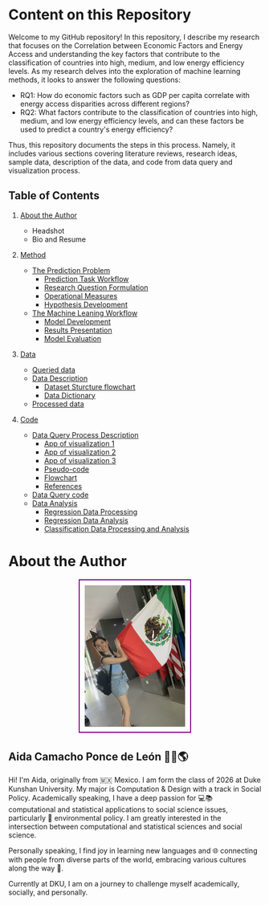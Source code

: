 # Content on this Repository

Welcome to my GitHub repository! In this repository, I describe my research that focuses on the Correlation between Economic Factors and Energy Access and understanding the key factors that contribute to the classification of countries into high, medium, and low energy efficiency levels. As my research delves into the exploration of machine learning methods, it looks to answer the following questions:
- RQ1: How do economic factors such as GDP per capita correlate with energy access disparities across different regions?
- RQ2: What factors contribute to the classification of countries into high, medium, and low energy efficiency levels, and can these factors be used to predict a country's energy efficiency?

Thus, this repository documents the steps in this process. Namely, it includes various sections covering literature reviews, research ideas, sample data, description of the data, and code from data query and visualization process.


## Table of Contents

1. [About the Author](./README.md#about-the-author)
      - Headshot
      - Bio and Resume

2. [Method](method/Readme.md)
   - [The Prediction Problem](/method/Readme.md#11-the-prediction-problem)
      - [Prediction Task Workflow](/method/Readme.md#prediction-task-workflow)
      - [Research Question Formulation](/method/Readme.md#research-question-formulation)
      - [Operational Measures](/method/Readme.md#operational-measures) 
      - [Hypothesis Development](/method/Readme.md#hypothesis-development)
   - [The Machine Leaning Workflow](/method/Readme.md#12-the-machine-learning-workflow)
      - [Model Development](./method/Readme.md#model-development) 
      - [Results Presentation](./method/Readme.md#results-presentation)
      - [Model Evaluation](./method/Readme.md#model-evaluation)   
      
3. [Data](data/Readme.md)
   - [Queried data](./data/Queried_data)
   - [Data Description](./data/Readme.md)
      - [Dataset Sturcture flowchart](./data/Readme.md#dataset-structure)
      - [Data Dictionary](./data/Readme.md#data-dictionary)
   - [Processed data](./data/Processed_data)

4. [Code](code/Readme.md)
   - [Data Query Process Description](./code/Readme.md#data-query)
      - [App of visualization 1](./code/Readme.md#visualization-1)
      - [App of visualization 2](./code/Readme.md#visualization-2)
      - [App of visualization 3](./code/Readme.md#visualization-3)
      - [Pseudo-code](./code/Readme.md#data-query-process-pseudo-code)
      - [Flowchart](./code/Readme.md#data-query-flowchart)
      - [References](./code/Readme.md#references)
   - [Data Query code](./code/data_query)
   - [Data Analysis](./code/data_analysis)
      - [Regression Data Processing](./code/Data_Processing_Regression.ipynb)
      - [Regression Data Analysis](./code/Data_Analysis_Regression.ipynb)
      - [Classification Data Processing and Analysis](./code/Analysis_Processing_Classification.ipynb)


# About the Author
<p align="center">
  <kbd>
    <img src="photo.png" alt="Aida's Photo" width="200" style="border: 2px solid purple !important; padding: 10px;"/>
  </kbd>
</p>

## Aida Camacho Ponce de León 👩‍💻🌎

Hi! I'm Aida, originally from 🇲🇽 Mexico. I am form the class of 2026 at Duke Kunshan University. My major is Computation & Design with a track in Social Policy. Academically speaking, I have a deep passion for 💻📚 computational and statistical applications to social science issues, particularly 🌱 environmental policy. I am greatly interested in the intersection between computational and statistical sciences and social science. 

Personally speaking, I find joy in learning new languages and 🌐 connecting with people from diverse parts of the world, embracing various cultures along the way 🌟.

Currently at DKU, I am on a journey to challenge myself academically, socially, and personally.
